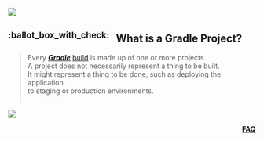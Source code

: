 ![](https://via.placeholder.com/1024x1.png/0078D7/0078D7/text=+)<!--3px blue line-->
<!-- What is a Gradle Project? -->
<h2><sup>:ballot_box_with_check:&ensp;</sup>
  What is a Gradle Project?
</h2>
<blockquote>
<span><!-- leave the next line blank -->

Every ***[Gradle](what-is-gradle.md)*** [build](gradle-build-phases.md) is made up of one or more projects.  
A project does not necessarily represent a thing to be built.  
It might represent a thing to be done, such as deploying the application  
to staging or production environments.
</span>
  <br/><br/>
</blockquote>

![](https://via.placeholder.com/1024x1.png/0078D7/0078D7/text=+)<!--1px blue line-->
<p align="right"><a href="/../../#--------------questionfaq----------"><b>FAQ</b></a></p>
